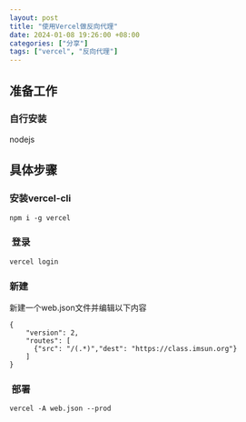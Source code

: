 ```yaml
---
layout: post
title: "使用Vercel做反向代理"
date: 2024-01-08 19:26:00 +08:00
categories: ["分享"]
tags: ["vercel", "反向代理"]
---
```


## 准备工作

### 自行安装

nodejs

## 具体步骤

### 安装vercel-cli

```auto
npm i -g vercel
```

###  登录

```auto
vercel login
```

### 新建

新建一个web.json文件并编辑以下内容

```auto
{
    "version": 2,
    "routes": [
      {"src": "/(.*)","dest": "https://class.imsun.org"}
    ]
}
```

###  部署

```auto
vercel -A web.json --prod
```
